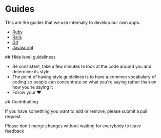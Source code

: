 # Guides
This are the guides that we use internally to develop our own apps. 

* [Ruby](https://github.com/InformaticaDalai/guides/blob/ruby-style-guide/ruby.md)
* [Rails]()
* [Git]()
* [Javascript]()

## Hide level guideliness

* Be consistent, take a few minutes to look at the code around you and determine its style
* The point of having style guidelines is to have a common vocabulary of coding so people can concentrate on what you're saying rather than on how you're saying it
* Follow your :heart:

## Contribuiting

If you have something you want to add or remove, please submit a pull request.

Please don't merge changes without waiting for everybody to leave feedback

